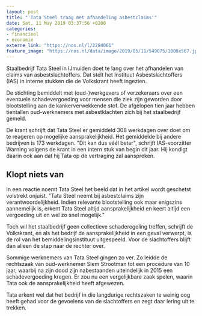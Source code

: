 ```yaml
---
layout: post
title: "'Tata Steel traag met afhandeling asbestclaims'"
date: Sat, 11 May 2019 03:37:56 +0200
categories: 
- financieel 
- economie 
externe_link: "https://nos.nl/l/2284061"
feature_image: "https://nos.nl/data/image/2019/05/11/549075/1008x567.jpg"
---
```


<p>Staalbedrijf Tata Steel in IJmuiden doet te lang over het afhandelen van claims van asbestslachtoffers. Dat stelt het Instituut Asbestslachtoffers (IAS) in interne stukken die de Volkskrant heeft ingezien.</p>
<p>De stichting bemiddelt met (oud-)werkgevers of verzekeraars over een eventuele schadevergoeding voor mensen die ziek zijn geworden door blootstelling aan de kankerverwekkende stof. De afgelopen tien jaar hebben tientallen oud-werknemers met asbestklachten zich bij het staalbedrijf gemeld.</p>
<p>De krant schrijft dat Tata Steel er gemiddeld 308 werkdagen over doet om te reageren op mogelijke aansprakelijkheid. Het gemiddelde bij andere bedrijven is 173 werkdagen. "Dit kan dus véél beter", schrijft IAS-voorzitter Warning volgens de krant in een intern stuk van begin dit jaar. Hij kondigt daarin ook aan dat hij Tata op de vertraging zal aanspreken.</p>
<h2>Klopt niets van</h2>
<p>In een reactie noemt Tata Steel het beeld dat in het artikel wordt geschetst volstrekt onjuist. "Tata Steel neemt bij asbestclaims zijn verantwoordelijkheid. Indien relevante blootstelling ook maar enigszins aannemelijk is, erkent Tata Steel altijd aansprakelijkheid en keert altijd een vergoeding uit en wel zo snel mogelijk."</p>
<p>Toch wil het staalbedrijf geen collectieve schaderegeling treffen, schrijft de Volkskrant, en als het bedrijf de aansprakelijkheid in een geval verwerpt, is de rol van het bemiddelingsinstituut uitgespeeld. Voor de slachtoffers blijft dan alleen de stap naar de rechter over.</p>
<p>Sommige werknemers van Tata Steel gingen zo ver. Zo leidde de rechtszaak van oud-werknemer Siem Strootman tot een procedure van 10 jaar, waarbij na zijn dood zijn nabestaanden uiteindelijk in 2015 een schadevergoeding kregen. Er zou nu een vergelijkbare zaak spelen, waarin Tata ook de aansprakelijkheid heeft afgewezen.</p>
<p>Tata erkent wel dat het bedrijf in die langdurige rechtszaken te weinig oog heeft gehad voor de gevoelens van de slachtoffers en zegt daar lering uit te trekken.</p>
